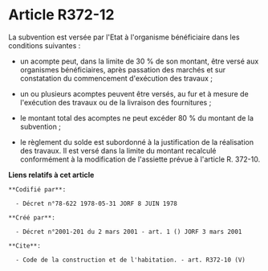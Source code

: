 # Article R372-12

La subvention est versée par l'Etat à l'organisme bénéficiaire dans les conditions suivantes :

- un acompte peut, dans la limite de 30 % de son montant, être versé aux organismes bénéficiaires, après passation des
marchés et sur constatation du commencement d'exécution des travaux ;

- un ou plusieurs acomptes peuvent être versés, au fur et à mesure de l'exécution des travaux ou de la livraison des
fournitures ;

- le montant total des acomptes ne peut excéder 80 % du montant de la subvention ;

- le règlement du solde est subordonné à la justification de la réalisation des travaux. Il est versé dans la limite du
montant recalculé conformément à la modification de l'assiette prévue à l'article R. 372-10.

**Liens relatifs à cet article**

	**Codifié par**:

	  - Décret n°78-622 1978-05-31 JORF 8 JUIN 1978

	**Créé par**:

	  - Décret n°2001-201 du 2 mars 2001 - art. 1 () JORF 3 mars 2001

	**Cite**:

	  - Code de la construction et de l'habitation. - art. R372-10 (V)

